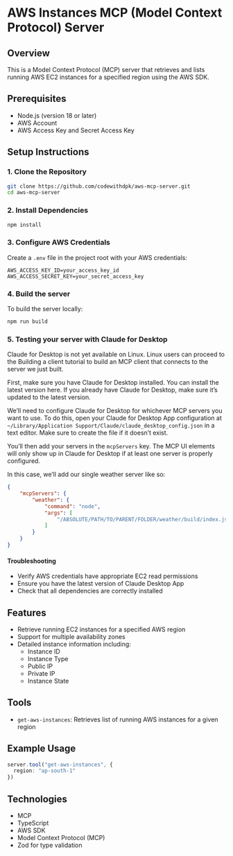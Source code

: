 
# AWS Instances MCP (Model Context Protocol) Server

## Overview
This is a Model Context Protocol (MCP) server that retrieves and lists running AWS EC2 instances for a specified region using the AWS SDK.

## Prerequisites
- Node.js (version 18 or later)
- AWS Account
- AWS Access Key and Secret Access Key

## Setup Instructions

### 1. Clone the Repository
```bash
git clone https://github.com/codewithdpk/aws-mcp-server.git
cd aws-mcp-server
```

### 2. Install Dependencies
```bash
npm install
```

### 3. Configure AWS Credentials
Create a `.env` file in the project root with your AWS credentials:
```
AWS_ACCESS_KEY_ID=your_access_key_id
AWS_ACCESS_SECRET_KEY=your_secret_access_key
```

### 4. Build the server
To build the server locally:
```bash
npm run build
```

### 5. Testing your server with Claude for Desktop

Claude for Desktop is not yet available on Linux. Linux users can proceed to the Building a client tutorial to build an MCP client that connects to the server we just built.

First, make sure you have Claude for Desktop installed. You can install the latest version here. If you already have Claude for Desktop, make sure it’s updated to the latest version.

We’ll need to configure Claude for Desktop for whichever MCP servers you want to use. To do this, open your Claude for Desktop App configuration at `~/Library/Application Support/Claude/claude_desktop_config.json` in a text editor. Make sure to create the file if it doesn’t exist.

You’ll then add your servers in the `mcpServers` key. The MCP UI elements will only show up in Claude for Desktop if at least one server is properly configured.

In this case, we’ll add our single weather server like so:
```json
{
    "mcpServers": {
        "weather": {
            "command": "node",
            "args": [
                "/ABSOLUTE/PATH/TO/PARENT/FOLDER/weather/build/index.js"
            ]
        }
    }
}
```

#### Troubleshooting
- Verify AWS credentials have appropriate EC2 read permissions
- Ensure you have the latest version of Claude Desktop App
- Check that all dependencies are correctly installed

## Features
- Retrieve running EC2 instances for a specified AWS region
- Support for multiple availability zones
- Detailed instance information including:
  - Instance ID
  - Instance Type
  - Public IP
  - Private IP
  - Instance State

## Tools
- `get-aws-instances`: Retrieves list of running AWS instances for a given region

## Example Usage
```typescript
server.tool("get-aws-instances", {
  region: "ap-south-1"
})
```

## Technologies
- MCP
- TypeScript
- AWS SDK
- Model Context Protocol (MCP)
- Zod for type validation

